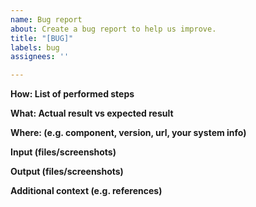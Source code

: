 ```yaml
---
name: Bug report
about: Create a bug report to help us improve.
title: "[BUG]"
labels: bug
assignees: ''

---
```


**How: List of performed steps**

**What: Actual result vs expected result**

**Where: (e.g. component, version, url, your system info)**

**Input (files/screenshots)**

**Output (files/screenshots)**

**Additional context (e.g. references)**
